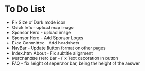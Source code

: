 # To Do List
* Fix Size of Dark mode icon
* Quick Info - upload map image
* Sponsor Hero - upload image
* Sponsor Hero - Add Sponsor Logos
* Exec Committee - Add headshots
* NavBar - Update Button format on other pages
* Index.html About - Fix subtitle alignment
* Merchandise Hero Bar - Fix Text decoration in button
* FAQ - fix height of seperator bar, being the height of the answer